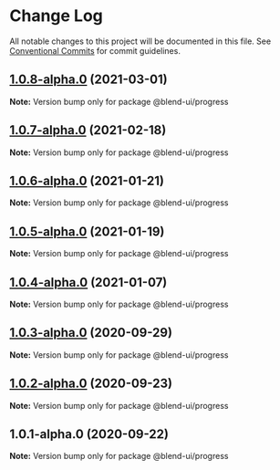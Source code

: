 # Change Log

All notable changes to this project will be documented in this file.
See [Conventional Commits](https://conventionalcommits.org) for commit guidelines.

## [1.0.8-alpha.0](https://prifina-admin/prifina/blend-ui/compare/@blend-ui/progress@1.0.7-alpha.0...@blend-ui/progress@1.0.8-alpha.0) (2021-03-01)

**Note:** Version bump only for package @blend-ui/progress





## [1.0.7-alpha.0](https://prifina-admin/prifina/blend-ui/compare/@blend-ui/progress@1.0.6-alpha.0...@blend-ui/progress@1.0.7-alpha.0) (2021-02-18)

**Note:** Version bump only for package @blend-ui/progress





## [1.0.6-alpha.0](https://prifina-admin/prifina/blend-ui/compare/@blend-ui/progress@1.0.5-alpha.0...@blend-ui/progress@1.0.6-alpha.0) (2021-01-21)

**Note:** Version bump only for package @blend-ui/progress





## [1.0.5-alpha.0](https://prifina-admin/prifina/blend-ui/compare/@blend-ui/progress@1.0.4-alpha.0...@blend-ui/progress@1.0.5-alpha.0) (2021-01-19)

**Note:** Version bump only for package @blend-ui/progress





## [1.0.4-alpha.0](https://prifina-admin/prifina/blend-ui/compare/@blend-ui/progress@1.0.3-alpha.0...@blend-ui/progress@1.0.4-alpha.0) (2021-01-07)

**Note:** Version bump only for package @blend-ui/progress





## [1.0.3-alpha.0](https://github.com/prifina/blend-ui/compare/@blend-ui/progress@1.0.2-alpha.0...@blend-ui/progress@1.0.3-alpha.0) (2020-09-29)

**Note:** Version bump only for package @blend-ui/progress





## [1.0.2-alpha.0](https://github.com/prifina/blend-ui/compare/@blend-ui/progress@1.0.1-alpha.0...@blend-ui/progress@1.0.2-alpha.0) (2020-09-23)

**Note:** Version bump only for package @blend-ui/progress





## 1.0.1-alpha.0 (2020-09-22)

**Note:** Version bump only for package @blend-ui/progress
